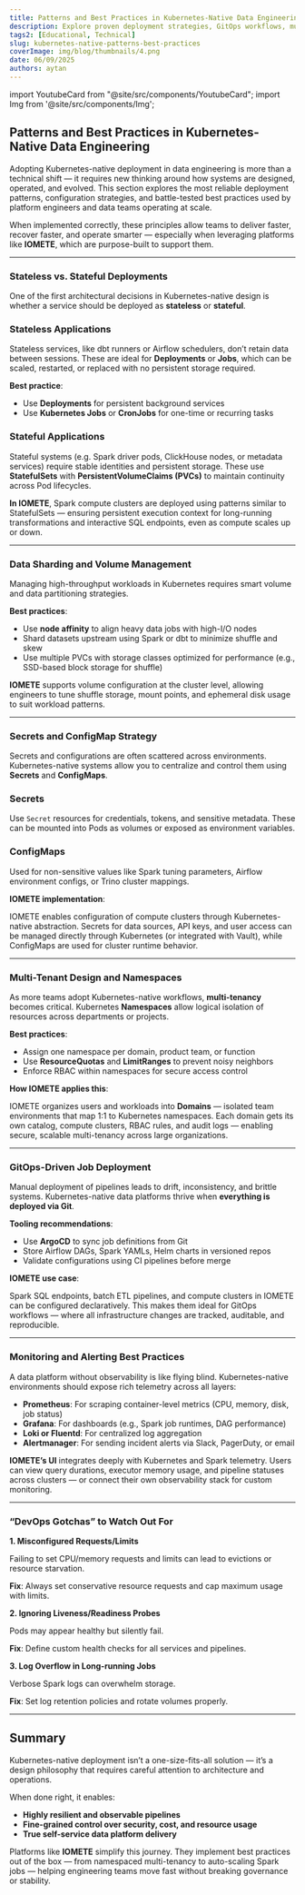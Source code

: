 ```yaml
---
title: Patterns and Best Practices in Kubernetes-Native Data Engineering
description: Explore proven deployment strategies, GitOps workflows, multi-tenant architectures, and configuration practices for Kubernetes-native data platforms.
tags2: [Educational, Technical]
slug: kubernetes-native-patterns-best-practices
coverImage: img/blog/thumbnails/4.png
date: 06/09/2025
authors: aytan
---
```


import YoutubeCard from "@site/src/components/YoutubeCard";
import Img from '@site/src/components/Img';

## **Patterns and Best Practices in Kubernetes-Native Data Engineering**

Adopting Kubernetes-native deployment in data engineering is more than a technical shift — it requires new thinking around how systems are designed, operated, and evolved. This section explores the most reliable deployment patterns, configuration strategies, and battle-tested best practices used by platform engineers and data teams operating at scale.

When implemented correctly, these principles allow teams to deliver faster, recover faster, and operate smarter — especially when leveraging platforms like **IOMETE**, which are purpose-built to support them.

---

### **Stateless vs. Stateful Deployments**

One of the first architectural decisions in Kubernetes-native design is whether a service should be deployed as **stateless** or **stateful**.

### **Stateless Applications**

Stateless services, like dbt runners or Airflow schedulers, don’t retain data between sessions. These are ideal for **Deployments** or **Jobs**, which can be scaled, restarted, or replaced with no persistent storage required.

**Best practice**:

* Use **Deployments** for persistent background services  
* Use **Kubernetes Jobs** or **CronJobs** for one-time or recurring tasks

### **Stateful Applications**

Stateful systems (e.g. Spark driver pods, ClickHouse nodes, or metadata services) require stable identities and persistent storage. These use **StatefulSets** with **PersistentVolumeClaims (PVCs)** to maintain continuity across Pod lifecycles.

**In IOMETE**, Spark compute clusters are deployed using patterns similar to StatefulSets — ensuring persistent execution context for long-running transformations and interactive SQL endpoints, even as compute scales up or down.

---

### **Data Sharding and Volume Management**

Managing high-throughput workloads in Kubernetes requires smart volume and data partitioning strategies.

**Best practices**:

* Use **node affinity** to align heavy data jobs with high-I/O nodes  
* Shard datasets upstream using Spark or dbt to minimize shuffle and skew  
* Use multiple PVCs with storage classes optimized for performance (e.g., SSD-based block storage for shuffle)

**IOMETE** supports volume configuration at the cluster level, allowing engineers to tune shuffle storage, mount points, and ephemeral disk usage to suit workload patterns.

---

### **Secrets and ConfigMap Strategy**

Secrets and configurations are often scattered across environments. Kubernetes-native systems allow you to centralize and control them using **Secrets** and **ConfigMaps**.

### **Secrets**

Use `Secret` resources for credentials, tokens, and sensitive metadata. These can be mounted into Pods as volumes or exposed as environment variables.

### **ConfigMaps**

Used for non-sensitive values like Spark tuning parameters, Airflow environment configs, or Trino cluster mappings.

**IOMETE implementation**:

IOMETE enables configuration of compute clusters through Kubernetes-native abstraction. Secrets for data sources, API keys, and user access can be managed directly through Kubernetes (or integrated with Vault), while ConfigMaps are used for cluster runtime behavior.

---

### **Multi-Tenant Design and Namespaces**

As more teams adopt Kubernetes-native workflows, **multi-tenancy** becomes critical. Kubernetes **Namespaces** allow logical isolation of resources across departments or projects.

**Best practices**:

* Assign one namespace per domain, product team, or function  
* Use **ResourceQuotas** and **LimitRanges** to prevent noisy neighbors  
* Enforce RBAC within namespaces for secure access control

**How IOMETE applies this**:

IOMETE organizes users and workloads into **Domains** — isolated team environments that map 1:1 to Kubernetes namespaces. Each domain gets its own catalog, compute clusters, RBAC rules, and audit logs — enabling secure, scalable multi-tenancy across large organizations.

---

### **GitOps-Driven Job Deployment**

Manual deployment of pipelines leads to drift, inconsistency, and brittle systems. Kubernetes-native data platforms thrive when **everything is deployed via Git**.

**Tooling recommendations**:

* Use **ArgoCD** to sync job definitions from Git  
* Store Airflow DAGs, Spark YAMLs, Helm charts in versioned repos  
* Validate configurations using CI pipelines before merge

**IOMETE use case**:

Spark SQL endpoints, batch ETL pipelines, and compute clusters in IOMETE can be configured declaratively. This makes them ideal for GitOps workflows — where all infrastructure changes are tracked, auditable, and reproducible.

---

### **Monitoring and Alerting Best Practices**

A data platform without observability is like flying blind. Kubernetes-native environments should expose rich telemetry across all layers:

* **Prometheus**: For scraping container-level metrics (CPU, memory, disk, job status)  
* **Grafana**: For dashboards (e.g., Spark job runtimes, DAG performance)  
* **Loki or Fluentd**: For centralized log aggregation  
* **Alertmanager**: For sending incident alerts via Slack, PagerDuty, or email

**IOMETE’s UI** integrates deeply with Kubernetes and Spark telemetry. Users can view query durations, executor memory usage, and pipeline statuses across clusters — or connect their own observability stack for custom monitoring.

---

### **“DevOps Gotchas” to Watch Out For**

**1. Misconfigured Requests/Limits**

Failing to set CPU/memory requests and limits can lead to evictions or resource starvation.

**Fix**: Always set conservative resource requests and cap maximum usage with limits.

**2. Ignoring Liveness/Readiness Probes**

Pods may appear healthy but silently fail.

**Fix**: Define custom health checks for all services and pipelines.

**3. Log Overflow in Long-running Jobs**

Verbose Spark logs can overwhelm storage.

**Fix**: Set log retention policies and rotate volumes properly.

---

## **Summary**

Kubernetes-native deployment isn’t a one-size-fits-all solution — it’s a design philosophy that requires careful attention to architecture and operations.

When done right, it enables:

* **Highly resilient and observable pipelines**  
* **Fine-grained control over security, cost, and resource usage**  
* **True self-service data platform delivery**

Platforms like **IOMETE** simplify this journey. They implement best practices out of the box — from namespaced multi-tenancy to auto-scaling Spark jobs — helping engineering teams move fast without breaking governance or stability.